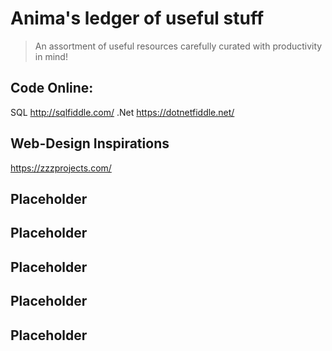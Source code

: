 # Anima's ledger of useful stuff
> An assortment of useful resources carefully curated with productivity in mind!

## 
## Code Online:
  SQL http://sqlfiddle.com/
  .Net https://dotnetfiddle.net/
  
## Web-Design Inspirations
  https://zzzprojects.com/
## Placeholder
  
## Placeholder
  
## Placeholder
  
## Placeholder
  
## Placeholder
  

